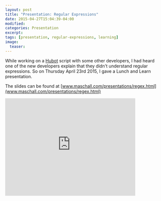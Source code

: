 ```yaml
---
layout: post
title: "Presentation: Regular Expressions"
date: 2015-04-27T15:04:39-04:00
modified:
categories: Presentation
excerpt: 
tags: [presentation, regular-expressions, learning]
image:
  teaser: 
---
```


While working on a [Hubot](https://hubot.github.com/) script with some other developers, I had heard one of the new developers explain that they didn't understand regular expressions. So on Thursday April 23rd 2015, I gave a Lunch and Learn presentation.

The slides can be found at [www.maschall.com/presentations/regex.html](www.maschall.com/presentations/regex.html)

<iframe width="420" height="315" src="https://www.youtube.com/embed/9fg7gCu0rzg" frameborder="0" allowfullscreen></iframe>